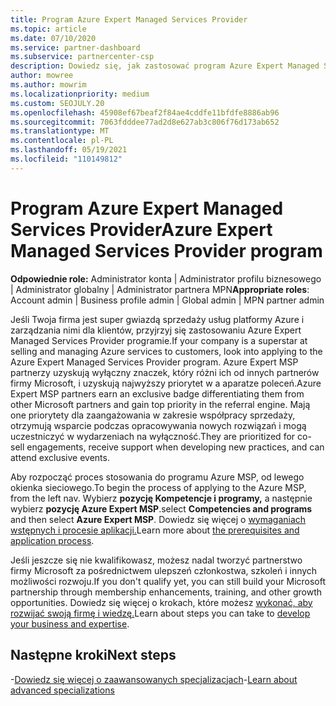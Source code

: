 ```yaml
---
title: Program Azure Expert Managed Services Provider
ms.topic: article
ms.date: 07/10/2020
ms.service: partner-dashboard
ms.subservice: partnercenter-csp
description: Dowiedz się, jak zastosować program Azure Expert Managed Services Provider wyróżnić się spośród innych partnerów i uzyskać najwyższy priorytet w aplikucie poleceń.
author: mowree
ms.author: mowrim
ms.localizationpriority: medium
ms.custom: SEOJULY.20
ms.openlocfilehash: 45908ef67beaf2f84ae4cddfe11bfdfe8886ab96
ms.sourcegitcommit: 7063fdddee77ad2d8e627ab3c806f76d173ab652
ms.translationtype: MT
ms.contentlocale: pl-PL
ms.lasthandoff: 05/19/2021
ms.locfileid: "110149812"
---
```

# <a name="azure-expert-managed-services-provider-program"></a><span data-ttu-id="c569a-103">Program Azure Expert Managed Services Provider</span><span class="sxs-lookup"><span data-stu-id="c569a-103">Azure Expert Managed Services Provider program</span></span>

<span data-ttu-id="c569a-104">**Odpowiednie role:** Administrator konta | Administrator profilu biznesowego | Administrator globalny | Administrator partnera MPN</span><span class="sxs-lookup"><span data-stu-id="c569a-104">**Appropriate roles**: Account admin | Business profile admin | Global admin | MPN partner admin</span></span>

<span data-ttu-id="c569a-105">Jeśli Twoja firma jest super gwiazdą sprzedaży usług platformy Azure i zarządzania nimi dla klientów, przyjrzyj się zastosowaniu Azure Expert Managed Services Provider programie.</span><span class="sxs-lookup"><span data-stu-id="c569a-105">If your company is a superstar at selling and managing Azure services to customers, look into applying to the Azure Expert Managed Services Provider program.</span></span> <span data-ttu-id="c569a-106">Azure Expert MSP partnerzy uzyskują wyłączny znaczek, który różni ich od innych partnerów firmy Microsoft, i uzyskują najwyższy priorytet w a aparatze poleceń.</span><span class="sxs-lookup"><span data-stu-id="c569a-106">Azure Expert MSP partners earn an exclusive badge differentiating them from other Microsoft partners and gain top priority in the referral engine.</span></span> <span data-ttu-id="c569a-107">Mają one priorytety dla zaangażowania w zakresie współpracy sprzedaży, otrzymują wsparcie podczas opracowywania nowych rozwiązań i mogą uczestniczyć w wydarzeniach na wyłączność.</span><span class="sxs-lookup"><span data-stu-id="c569a-107">They are prioritized for co-sell engagements, receive support when developing new practices, and can attend exclusive events.</span></span>

<span data-ttu-id="c569a-108">Aby rozpocząć proces stosowania do programu Azure MSP, od lewego okienka sieciowego.</span><span class="sxs-lookup"><span data-stu-id="c569a-108">To begin the process of applying to the Azure MSP, from the left nav.</span></span> <span data-ttu-id="c569a-109">Wybierz **pozycję Kompetencje i programy,** a następnie wybierz **pozycję Azure Expert MSP**.</span><span class="sxs-lookup"><span data-stu-id="c569a-109">select **Competencies and programs** and then select **Azure Expert MSP**.</span></span> <span data-ttu-id="c569a-110">Dowiedz się więcej o [wymaganiach wstępnych i procesie aplikacji.](https://partner.microsoft.com/membership/azure-expert-msp)</span><span class="sxs-lookup"><span data-stu-id="c569a-110">Learn more about [the prerequisites and application process](https://partner.microsoft.com/membership/azure-expert-msp).</span></span> 

<span data-ttu-id="c569a-111">Jeśli jeszcze się nie kwalifikowasz, możesz nadal tworzyć partnerstwo firmy Microsoft za pośrednictwem ulepszeń członkostwa, szkoleń i innych możliwości rozwoju.</span><span class="sxs-lookup"><span data-stu-id="c569a-111">If you don't qualify yet, you can still build your Microsoft partnership through membership enhancements, training, and other growth opportunities.</span></span>
<span data-ttu-id="c569a-112">Dowiedz się więcej o krokach, które możesz [wykonać, aby rozwijać swoją firmę i wiedzę.](https://partner.microsoft.com/membership/azure-expert-msp)</span><span class="sxs-lookup"><span data-stu-id="c569a-112">Learn about steps you can take to [develop your business and expertise](https://partner.microsoft.com/membership/azure-expert-msp).</span></span>

## <a name="next-steps"></a><span data-ttu-id="c569a-113">Następne kroki</span><span class="sxs-lookup"><span data-stu-id="c569a-113">Next steps</span></span>

<span data-ttu-id="c569a-114">-[Dowiedz się więcej o zaawansowanych specjalizacjach](advanced-specializations.md)</span><span class="sxs-lookup"><span data-stu-id="c569a-114">-[Learn about advanced specializations](advanced-specializations.md)</span></span>